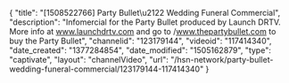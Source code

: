 {
    "title": "[1508522766] Party Bullet\u2122 Wedding Funeral Commercial",
    "description": "Infomercial for the Party Bullet produced by Launch DRTV.  More info at www.launchdrtv.com and go to \/www.thepartybullet.com to buy the Party Bullet",
    "channelid": "123179144",
    "videoid": "117414340",
    "date_created": "1377284854",
    "date_modified": "1505162879",
    "type": "captivate",
    "layout": "channelVideo",
    "url": "\/hsn-network\/party-bullet-wedding-funeral-commercial\/123179144-117414340"
}